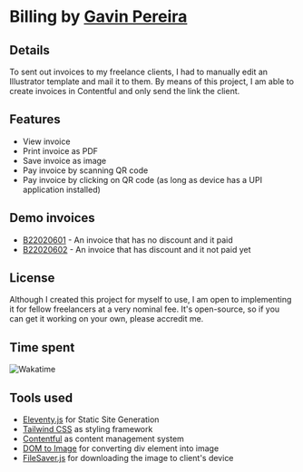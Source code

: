 # Billing by [Gavin Pereira](https://gavinpereira.in)

## Details

To sent out invoices to my freelance clients, I had to manually edit an Illustrator template and mail it to them. By means of this project, I am able to create invoices in Contentful and only send the link the client.

## Features

- View invoice
- Print invoice as PDF
- Save invoice as image
- Pay invoice by scanning QR code
- Pay invoice by clicking on QR code (as long as device has a UPI application installed)

## Demo invoices

- [B22020601](https://bills.gavinpereira.in/B22020601) - An invoice that has no discount and it paid
- [B22020602](https://bills.gavinpereira.in/B22020602) - An invoice that has discount and it not paid yet

## License

Although I created this project for myself to use, I am open to implementing it for fellow freelancers at a very nominal fee. It's open-source, so if you can get it working on your own, please accredit me.

## Time spent

![Wakatime](https://wakatime.com/badge/user/66367175-eadf-48f0-89af-d30bf9e2dc7c/project/580e658b-16ae-466e-858a-730bc72afb2b.svg?style=for-the-badge)

## Tools used

- [Eleventy.js](https://www.11ty.dev/) for Static Site Generation
- [Tailwind CSS](https://tailwindcss.com/) as styling framework
- [Contentful](https://www.contentful.com/) as content management system
- [DOM to Image](https://github.com/tsayen/dom-to-image) for converting div element into image
- [FileSaver.js](https://github.com/eligrey/FileSaver.js/) for downloading the image to client's device
